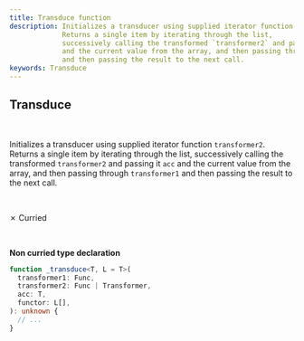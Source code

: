 ```yaml
---
title: Transduce function
description: Initializes a transducer using supplied iterator function `transformer2`.
             Returns a single item by iterating through the list,
             successively calling the transformed `transformer2` and passing it `acc`
             and the current value from the array, and then passing through `transformer1`
             and then passing the result to the next call.
keywords: Transduce
---
```


## Transduce
<br>

Initializes a transducer using supplied iterator function `transformer2`.
Returns a single item by iterating through the list,
successively calling the transformed `transformer2` and passing it `acc`
and the current value from the array, and then passing through `transformer1`
and then passing the result to the next call.

<br>

&cross; Curried

<br>

**Non curried type declaration**
```typescript
function _transduce<T, L = T>(
  transformer1: Func,
  transformer2: Func | Transformer,
  acc: T,
  functor: L[],
): unknown {
  // ...
}
```


[//]: # (TODO: write examples)
